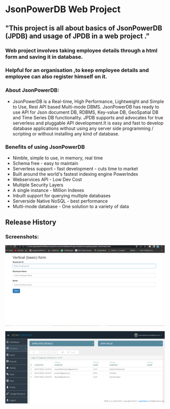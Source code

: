 # JsonPowerDB Web Project

## "This project is all about basics of JsonPowerDB (JPDB) and usage of JPDB in a web project ." 
### Web project involves taking employee details through a html form and saving it in database.
### Helpful for an organisation ,to keep employee details and employee can also register himself on it.

### About JsonPowerDB:

- JsonPowerDB is a Real-time, High Performance, Lightweight and Simple to Use, Rest API based Multi-mode DBMS. JsonPowerDB has ready to use API for Json document DB, RDBMS, Key-value DB, GeoSpatial DB and Time Series DB functionality. JPDB supports and advocates for true serverless and pluggable API development.It is easy and fast to develop database applications without using any server side programming / scripting or without installing any kind of database.


### Benefits of using JsonPowerDB

* Nimble, simple to use, in memory, real time
* Schema free - easy to maintain
* Serverless support - fast development - cuts time to market
* Built around the world's fastest indexing engine PowerIndex
* Webservices API - Low Dev Cost
* Multiple Security Layers
* A single instance - Million Indexes
* Inbuilt support for querying multiple databases
* Serverside Native NoSQL - best performance
* Multi-mode database - One solution to a variety of data

## Release History



### Screenshots:


![Form Page](https://github.com/mayankiet20/login2explore-project/blob/main/html%20form.png)

![Visualize](https://github.com/mayankiet20/login2explore-project/blob/main/resultweb.png)

